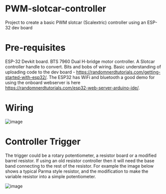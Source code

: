 # PWM-slotcar-controller
Project to create a basic PWM slotcar (Scalextric) controller using an ESP-32 dev board

# Pre-requisites
ESP-32 Devkit board.
BTS 7960 Dual H-bridge motor controller.
A Slotcar controller handle to convert.
Bits and bobs of wiring.
Basic understanding of uploading code to the dev board - https://randomnerdtutorials.com/getting-started-with-esp32/. The ESP32 has WiFi and bluetooth a good demo for using the onboard webserver is here https://randomnerdtutorials.com/esp32-web-server-arduino-ide/.

# Wiring
![image](https://user-images.githubusercontent.com/58425116/223160588-e5de5309-8a2f-4e70-9643-8534811728b4.png)

# Controller Trigger
The trigger could be a rotary potentiometer, a resistor board or a modified barrel resistor. If using an old resistor controller then it will need the base band connecting to the rest of the resistor. For example the image below shows a typical Parma style resistor, and the modification to make the variable resistor into a simple potentiometer.

![image](https://user-images.githubusercontent.com/58425116/223164797-4c20bdc1-1c4f-499e-ab69-b8096d39cf82.png)

